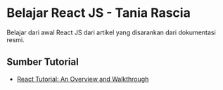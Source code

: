 
# Belajar React JS - Tania Rascia

Belajar dari awal React JS dari artikel yang disarankan dari dokumentasi resmi.
## Sumber Tutorial

 - [React Tutorial: An Overview and Walkthrough](https://www.taniarascia.com/getting-started-with-react/)

